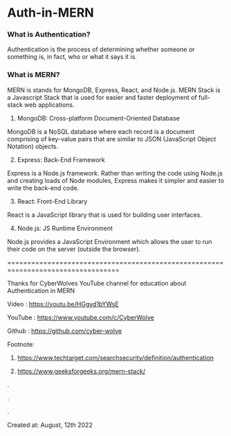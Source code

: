 # Auth-in-MERN
### What is Authentication?

Authentication is the process of determining whether someone or something is, in fact, who or what it says it is.

### What is MERN?

MERN is stands for MongoDB, Express, React, and Node.js. MERN Stack is a Javascript Stack that is used for easier and faster deployment of full-stack web applications.

1. MongoDB: Cross-platform Document-Oriented Database

MongoDB is a NoSQL database where each record is a document comprising of key-value pairs that are similar to JSON (JavaScript Object Notation) objects.

2. Express: Back-End Framework

Express is a Node.js framework. Rather than writing the code using Node.js and creating loads of Node modules, Express makes it simpler and easier to write the back-end code.

3. React: Front-End Library

React is a JavaScript library that is used for building user interfaces.

4. Node.js: JS Runtime Environment

Node.js provides a JavaScript Environment which allows the user to run their code on the server (outside the browser).



==================================================================================


Thanks for CyberWolves YouTube channel for education about Authentication in MERN

Video : https://youtu.be/HGgyd1bYWsE

YouTube : https://www.youtube.com/c/CyberWolve

Github : https://github.com/cyber-wolve

Footnote:
1. https://www.techtarget.com/searchsecurity/definition/authentication

2. https://www.geeksforgeeks.org/mern-stack/

.

.

.

Created at: August, 12th 2022
